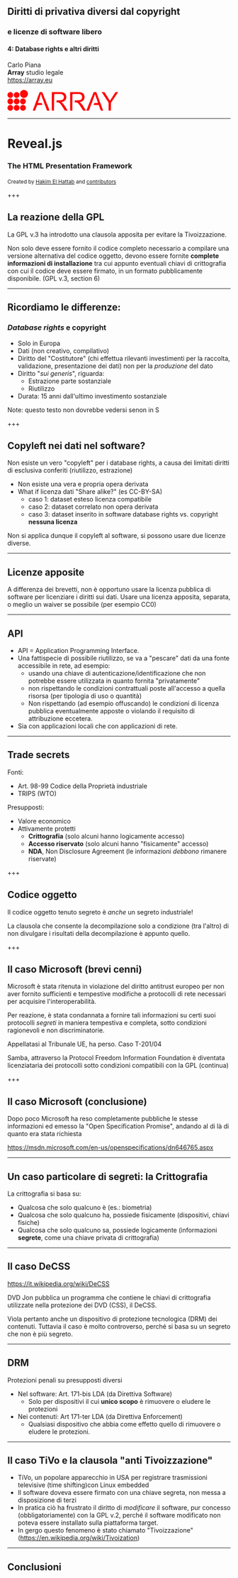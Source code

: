 ##  Diritti di privativa diversi dal copyright
### e licenze di software libero

#### 4: Database rights e altri diritti

Carlo Piana  
<span class="fa-red">**Array**</span> studio legale  
https://array.eu

<div class="borderless fragment" >

![Logo](css/theme/logo_array.png)

</div>

---
<!-- Questa è una sezione che contiene HTML puro inserita in Markdown -->

<h1>Reveal.js</h1>
<h3>The HTML Presentation Framework</h3>
<p>
<small>Created by <a href="http://hakim.se">Hakim El Hattab</a> and <a href="https://github.com/hakimel/reveal.js/graphs/contributors">contributors</a></small>
</p>

+++
<!-- .slide: data-background-image="css/theme/logo_array.png" data-background-size="200px" data-background-color="#dddddd" data-background-position="top 20px left 20px" -->

<!-- Qui abbiamo inserito un commento per dare un background diverso con un'immagine-->


## La reazione della GPL

La GPL v.3 ha introdotto una clausola apposita per evitare la Tivoizzazione.

Non solo deve essere fornito il codice completo necessario a compilare una versione alternativa del codice oggetto, devono essere fornite **complete informazioni di installazione** tra cui appunto eventuali chiavi di crittografia con cui il codice deve essere firmato, in un formato pubblicamente disponibile. (GPL v.3, section 6)

---
<!-- Ricordare fragment può essere combinato con altre classi -->

## Ricordiamo le differenze:

### _Database rights_ e copyright

- Solo in  <span class="fragment highlight-green">Europa</span>
- Dati (non creativo, compilativo)
- Diritto del "Costitutore" (chi effettua rilevanti investimenti per la raccolta, validazione, presentazione dei dati)
non per la _produzione_ del dato
- Diritto "_sui generis_", riguarda:
    - Estrazione parte sostanziale
    - Riutilizzo
- Durata: 15 anni dall'ultimo investimento sostanziale

Note: questo testo non dovrebbe vedersi senon in S

+++
<!--Slide con FA ricordarsi di modificare il CSS per puntarlo localmente -->

## Copyleft nei dati <i class="fa fa-arrow-right"></i> nel software?

Non esiste un vero "copyleft" per i database rights, a causa dei limitati diritti di esclusiva conferiti (riutilizzo, estrazione)

- Non esiste una vera e propria opera derivata
- What if licenza dati "Share alike?" (es CC-BY-SA)
    - caso 1: dataset esteso <i class="fa fa-arrow-right"></i> licenza compatibile
    - caso 2: dataset correlato <i class="fa fa-arrow-right"></i> non opera derivata
    - caso 3: dataset inserito in software  database rights vs. copyright <span class="fragment"> <i class="fa fa-arrow-right"></i> <strong>nessuna licenza</strong></span>


<span class="fragment">Non si applica dunque il copyleft al software, si possono usare due licenze diverse.</span>

---

## Licenze apposite

A differenza dei brevetti, non è opportuno usare la licenza pubblica di software per licenziare i diritti sui dati. Usare una licenza apposita, separata, o meglio un waiver se possibile (per esempio CC0)

---

## API

- API = Application Programming Interface.
- Una fattispecie di possibile riutilizzo, se va a "pescare" dati da una fonte accessibile in rete, ad esempio:
    - usando una chiave di autenticazione/identificazione che non potrebbe essere utilizzata in quanto fornita "privatamente"
    - non rispettando le condizioni contrattuali poste all'accesso a quella risorsa (per tipologia di uso o quantità)
    - Non rispettando (ad esempio offuscando) le condizioni di licenza pubblica eventualmente apposte o violando il requisito di attribuzione eccetera.
- Sia con applicazioni locali che con applicazioni di rete.

---

## Trade secrets

Fonti:

* Art. 98-99 Codice della Proprietà industriale
* TRIPS (WTO)

Presupposti:

* Valore economico
* Attivamente protetti
    - **Crittografia** (solo alcuni hanno logicamente accesso)
    - **Accesso riservato** (solo alcuni hanno "fisicamente" accesso)
    - **NDA**, Non Disclosure Agreement (le informazioni _debbono_ rimanere riservate)

+++

## Codice oggetto

Il codice oggetto tenuto segreto è _anche_ un segreto industriale!

La clausola che consente la decompilazione solo a condizione (tra l'altro) di non divulgare i risultati della decompilazione è appunto quello.

+++

## Il caso Microsoft (brevi cenni)

Microsoft è stata ritenuta in violazione del diritto antitrust europeo per non aver fornito sufficienti e tempestive modifiche a protocolli di rete necessari per acquisire l'interoperabilità.

Per reazione, è stata condannata a fornire tali informazioni su certi suoi protocolli _segreti_ in maniera tempestiva e completa, sotto condizioni ragionevoli e non discriminatorie.

Appellatasi al Tribunale UE, ha perso. Caso T-201/04

Samba, attraverso la Protocol Freedom Information Foundation è diventata licenziataria dei protocolli sotto condizioni compatibili con la GPL (continua)

+++

## Il caso Microsoft (conclusione)

Dopo poco Microsoft ha reso completamente pubbliche le stesse informazioni ed emesso la "Open Specification Promise", andando al di là di quanto era stata richiesta

https://msdn.microsoft.com/en-us/openspecifications/dn646765.aspx

---

## Un caso particolare di segreti: la Crittografia

La crittografia si basa su:
- Qualcosa che solo qualcuno è (es.: biometria)
- Qualcosa che solo qualcuno ha, possiede fisicamente (dispositivi, chiavi fisiche)
- Qualcosa che solo qualcuno sa, possiede logicamente (informazioni **segrete**, come una chiave privata di crittografia)

---

## Il caso DeCSS

https://it.wikipedia.org/wiki/DeCSS

DVD Jon pubblica un programma che contiene le chiavi di crittografia utilizzate nella protezione dei DVD (CSS), il DeCSS.

Viola pertanto anche un dispositivo di protezione tecnologica (DRM) dei contenuti. Tuttavia il caso è molto controverso, perché si basa su un segreto che non è più segreto.

---

## DRM

Protezioni penali su presupposti diversi
- Nel software: Art. 171-bis LDA (da Direttiva Software)
    - Solo per dispositivi il cui **unico scopo** è rimuovere o eludere le protezioni
- Nei contenuti: Art 171-ter LDA (da Direttiva Enforcement)
    - Qualsiasi dispositivo che abbia come effetto quello di rimuovere o eludere le protezioni.

---

## Il caso TiVo e la clausola "anti Tivoizzazione"

- TiVo, un popolare apparecchio in USA per registrare trasmissioni televisive (time shifting)con Linux embedded
- Il software doveva essere firmato con una chiave segreta, non messa a disposizione di terzi
- In pratica ciò ha frustrato il diritto di _modificare_ il software, pur concesso (obbligatoriamente) con la GPL v.2, perché il software modificato non poteva essere installato sulla piattaforma target.
- In gergo questo fenomeno è stato chiamato "Tivoizzazione"  (https://en.wikipedia.org/wiki/Tivoization)

---

## Conclusioni
